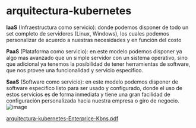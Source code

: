 # arquitectura-kubernetes

**IaaS** 
(Infraestructura como servicio): donde podemos disponer de todo un set completo de servidores (Linux, Windows), los cuales podemos personalizar de acuerdo a nuestras necesidades y en función del costo 

**PaaS** 
(Plataforma como servicio): en este modelo podemos disponer ya algo mas avanzado que un simple servidor con un sistema operativo, sino que adicional ya tenemos la posibilidad de tener herramientas de software, que nos provee una funcionalidad y servicio especifico.

**SaaS** 
(Software como servicio): en este modelo podemos disponer de software especifico listo para ser usado y configurado, donde el uso de estos servicios es de forma inmediata y tiene una gran facilidad de configuración personalizada hacia nuestra empresa o giro de negocio.
![image](https://user-images.githubusercontent.com/20179546/125557852-f53ca832-c98c-4e8c-88e9-2579ec2e2d14.png)

[arquitectura-kubernetes-Enterprice-Kbns.pdf](https://github.com/whuera/arquitectura-kubernetes/files/6813358/arquitectura-kubernetes-Enterprice-Kbns.pdf)
